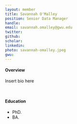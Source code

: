 ```yaml
---
layout: member
title: Savannah O'Malley
position: Senior Data Manager
handle: 
email: savannah.omalley@gwu.edu
twitter:
github:
scholar: 
linkedin: 
photo: savannah-omalley.jpeg
gwu: 
---
```


<section class="container">
<div class="col-lg-8 col-md-8 col-sm-12 col-xs-12 col-lg-2-offset col-md-offset-2">
<h4>Overview</h4>
<p> Insert bio here
</p>
<div class="bx space4">&nbsp;
</div>
<h4>Education</h4>
<ul>
<li>PhD.</li>
<li>BA.</li>
</ul>
</div>
</section>
